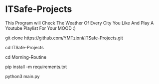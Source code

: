 # ITSafe-Projects


This Program will Check The Weather Of Every City You Like And Play A Youtube Playlist For Your MOOD :)

git clone https://github.com/YMTzioni/ITSafe-Projects.git

cd ITSafe-Projects

cd Morning-Routine

pip install -m requirements.txt

python3 main.py
